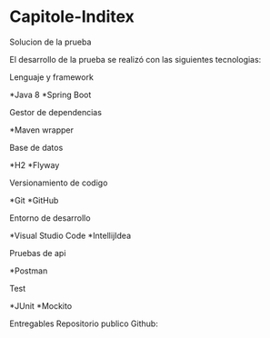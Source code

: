 # Capitole-Inditex

Solucion de la prueba

El desarrollo de la prueba se realizó con las siguientes tecnologias:

Lenguaje y framework

 *Java 8
 *Spring Boot 
 
Gestor de dependencias

 *Maven wrapper
 
Base de datos

 *H2
 *Flyway

Versionamiento de codigo

 *Git
 *GitHub

Entorno de desarrollo

 *Visual Studio Code
 *IntellijIdea

Pruebas de api

 *Postman

Test

 *JUnit
 *Mockito
 
Entregables
Repositorio publico Github: 

 
